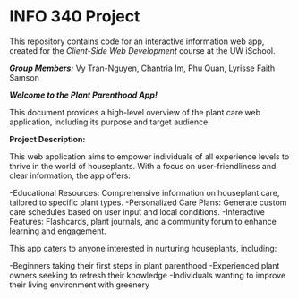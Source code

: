 # INFO 340 Project

This repository contains code for an interactive information web app, created for the _Client-Side Web Development_ course at the UW iSchool.

***Group Members:*** Vy Tran-Nguyen, Chantria Im, Phu Quan, Lyrisse Faith Samson

***Welcome to the Plant Parenthood App!***

This document provides a high-level overview of the plant care web application, including its purpose and target audience.

**Project Description:**

This web application aims to empower individuals of all experience levels to thrive in the world of houseplants.  With a focus on user-friendliness and clear information, the app offers:

-Educational Resources: Comprehensive information on houseplant care, tailored to specific plant types.
-Personalized Care Plans: Generate custom care schedules based on user input and local conditions.
-Interactive Features: Flashcards, plant journals, and a community forum to enhance learning and engagement.

This app caters to anyone interested in nurturing houseplants, including:

-Beginners taking their first steps in plant parenthood
-Experienced plant owners seeking to refresh their knowledge
-Individuals wanting to improve their living environment with greenery
